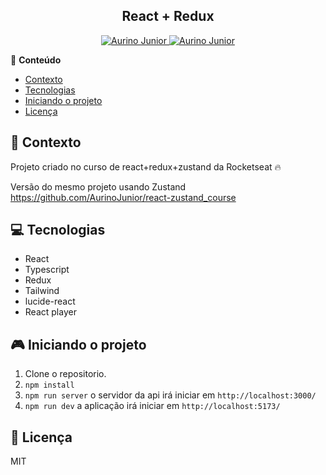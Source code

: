 <div align="center">
   <h2>React + Redux</h2>
</div>

<p align="center">
   <a href="https://www.instagram.com/aurigod97/">
      <img alt="Aurino Junior" src="https://img.shields.io/badge/-aurigod97-0390fc?style=flat&logo=Instagram&logoColor=white&color=blue" />
   </a>
    <a href="https://www.linkedin.com/in/aurino-junior-7718a4158/">
      <img alt="Aurino Junior" src="https://img.shields.io/badge/-Aurino%20Junior-0390fc?style=flat&logo=Linkedin&logoColor=white&color=blue" />
   </a>
</p>

📍 **Conteúdo**

- [Contexto](#blue_book-contexto)
- [Tecnologias](#computer-tecnologias)
- [Iniciando o projeto](#video_game-iniciando-o-projeto)
- [Licença](#page_with_curl-licença)

## :blue_book: Contexto

Projeto criado no curso de react+redux+zustand da Rocketseat 🔥

Versão do mesmo projeto usando Zustand https://github.com/AurinoJunior/react-zustand_course

## :computer: Tecnologias

- React
- Typescript
- Redux
- Tailwind
- lucide-react
- React player

## :video_game: Iniciando o projeto

1. Clone o repositorio.
2. `npm install`
3. `npm run server` o servidor da api irá iniciar em `http://localhost:3000/`
4. `npm run dev` a aplicação irá iniciar em `http://localhost:5173/`

## :page_with_curl: Licença

MIT

